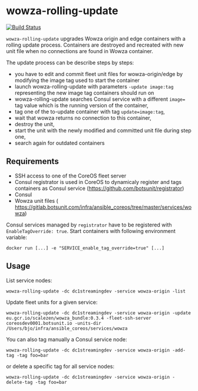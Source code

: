 # wowza-rolling-update

[![Build Status](https://jenkins.botsunit.com/jenkins/buildStatus/icon?job=wowza_rolling_update_test)](https://jenkins.botsunit.com/jenkins/job/wowza_rolling_update_test/)

`wowza-rolling-update` upgrades Wowza origin and edge containers with a rolling update process. Containers are destroyed and recreated with new unit file when no connections are found in Wowza container.

The update process can be describe steps by steps:

- you have to edit and commit fleet unit files for wowza-origin/edge by modifying the image tag used to start the container
- launch wowza-rolling-update with parameters `-update image:tag` representing the new image tag containers should run on
- wowza-rolling-update searches Consul service with a different `image=` tag value which is the running version of the container,
- tag one of the to-update container with tag `update=image:tag`,
- wait that wowza returns no connection to this container,
- destroy the unit,
- start the unit with the newly modified and committed unit file during step one,
- search again for outdated containers

## Requirements

- SSH access to one of the CoreOS fleet server
- Consul registrator is used in CoreOS to dynamicaly register and tags containers as Consul service (https://github.com/botsunit/registrator)
- Consul
- Wowza unit files ( https://gitlab.botsunit.com/infra/ansible_coreos/tree/master/services/wowza)

Consul services managed by `registrator` have to be registered with `EnableTagOverride: true`. Start containers with following environment variable:

```
docker run [...] -e "SERVICE_enable_tag_override=true" [...]
```

## Usage

List service nodes:

```
wowza-rolling-update -dc dc1streamingdev -service wowza-origin -list
```

Update fleet units for a given service:
```
wowza-rolling-update -dc dc1streamingdev -service wowza-origin -update eu.gcr.io/scalezen/wowza_bundle:0.3.4 -fleet-ssh-server coreosdev0001.botsunit.io -units-dir /Users/bjo/infra/ansible_coreos/services/wowza
```

You can also tag manually a Consul service node:

```
wowza-rolling-update -dc dc1streamingdev -service wowza-origin -add-tag -tag foo=bar
```

or delete a specific tag for all service nodes:

```
wowza-rolling-update -dc dc1streamingdev -service wowza-origin -delete-tag -tag foo=bar
```
